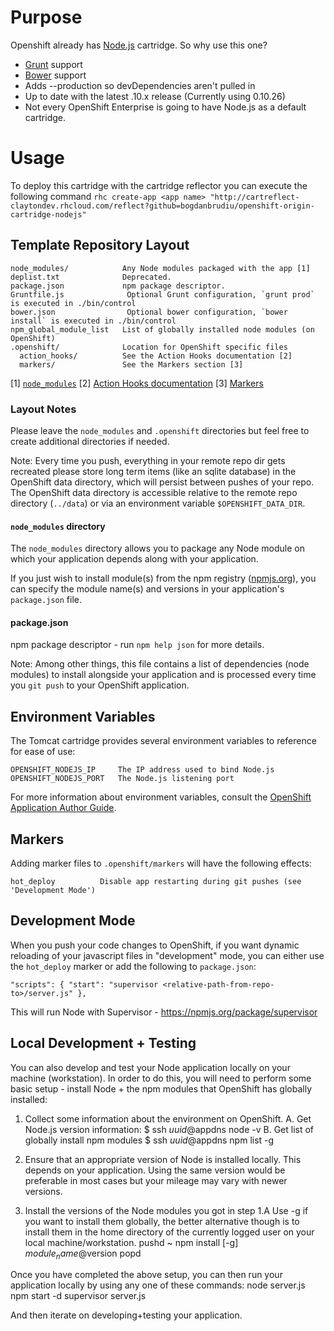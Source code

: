 # Purpose
Openshift already has [Node.js](http://nodejs.org/) cartridge.  So why use this one?

* [Grunt](http://gruntjs.com/) support
* [Bower](http://bower.io/) support
* Adds --production so devDependencies aren't pulled in
* Up to date with the latest .10.x release (Currently using 0.10.26)
* Not every OpenShift Enterprise is going to have Node.js as a default cartridge.

# Usage

To deploy this cartridge with the cartridge reflector you can execute the following command
`rhc create-app <app name> "http://cartreflect-claytondev.rhcloud.com/reflect?github=bogdanbrudiu/openshift-origin-cartridge-nodejs"`

## Template Repository Layout

    node_modules/            Any Node modules packaged with the app [1]
    deplist.txt              Deprecated.
    package.json             npm package descriptor.
    Gruntfile.js			  Optional Grunt configuration, `grunt prod` is executed in ./bin/control
    bower.json				  Optional bower configuration, `bower install` is executed in ./bin/control
    npm_global_module_list   List of globally installed node modules (on OpenShift)
    .openshift/              Location for OpenShift specific files
      action_hooks/          See the Action Hooks documentation [2]
      markers/               See the Markers section [3]

\[1\] [`node_modules`](#node_modules-directory)
\[2\] [Action Hooks documentation](https://github.com/openshift/origin-server/blob/master/node/README.writing_applications.md#action-hooks)
\[3\] [Markers](#markers)

### Layout Notes

Please leave the `node_modules` and `.openshift` directories but feel free to
create additional directories if needed.

Note: Every time you push, everything in your remote repo dir gets recreated
      please store long term items (like an sqlite database) in the OpenShift
      data directory, which will persist between pushes of your repo.
      The OpenShift data directory is accessible relative to the remote repo
      directory (`../data`) or via an environment variable `$OPENSHIFT_DATA_DIR`.

#### `node_modules` directory
The `node_modules` directory allows you to package any Node module on which
your application depends along with your application.

If you just wish to install module(s) from the npm registry
([npmjs.org](https://npmjs.org/)), you
can specify the module name(s) and versions in your application's
`package.json` file.


#### package.json

npm package descriptor - run `npm help json` for more details.

Note: Among other things, this file contains a list of dependencies
      (node modules) to install alongside your application and is processed
      every time you `git push` to your OpenShift application.


## Environment Variables

The Tomcat cartridge provides several environment variables to reference for ease
of use:

    OPENSHIFT_NODEJS_IP     The IP address used to bind Node.js
    OPENSHIFT_NODEJS_PORT   The Node.js listening port

For more information about environment variables, consult the
[OpenShift Application Author Guide](https://github.com/openshift/origin-server/blob/master/node/README.writing_applications.md).


## Markers

Adding marker files to `.openshift/markers` will have the following effects:

    hot_deploy          Disable app restarting during git pushes (see 'Development Mode')


## Development Mode

When you push your code changes to OpenShift, if you want dynamic reloading
of your javascript files in "development" mode, you can either use the
`hot_deploy` marker or add the following to `package.json`:
   
    "scripts": { "start": "supervisor <relative-path-from-repo-to>/server.js" },

This will run Node with Supervisor - https://npmjs.org/package/supervisor


## Local Development + Testing

You can also develop and test your Node application locally on your machine
(workstation). In order to do this, you will need to perform some
basic setup - install Node + the npm modules that OpenShift has globally
installed:
   1. Collect some information about the environment on OpenShift.
         A. Get Node.js version information:
        $ ssh $uuid@$appdns node -v
         B. Get list of globally install npm modules
        $ ssh $uuid@$appdns npm list -g

   2. Ensure that an appropriate version of Node is installed locally.
      This depends on your application. Using the same version would be
      preferable in most cases but your mileage may vary with newer versions.

   3. Install the versions of the Node modules you got in step 1.A
      Use -g if you want to install them globally, the better alternative
      though is to install them in the home directory of the currently
      logged user on your local machine/workstation.
         pushd ~
         npm install [-g] $module_name@$version
         popd


Once you have completed the above setup, you can then run your application
locally by using any one of these commands:
    node server.js
    npm start -d
    supervisor server.js

And then iterate on developing+testing your application.
